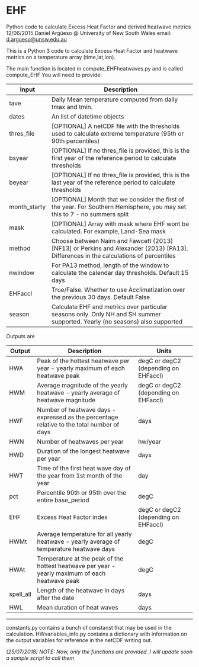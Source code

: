 # EHF
Python code to calculate Excess Heat Factor and derived heatwave metrics
12/06/2015 Daniel Argüeso @ University of New South Wales
email: d.argueso@unsw.edu.au

This is a Python 3 code to calculate Excess Heat Factor and heatwave metrics on a temperature array (time,lat,lon).

The main function is located in compute_EHFheatwaves.py and is called compute_EHF
You will need to provide:

| Input | Description |
|-----|-----|
|tave|Daily Mean temperature computed from daily tmax and tmin.|
|dates| An list of datetime objects|
|thres_file| [OPTIONAL] A netCDF file with the thresholds used to calculate extreme temperature (95th or 90th percentiles)|
|bsyear| [OPTIONAL] If no thres_file is provided, this is the first year of the reference period to calculate thresholds|
|beyear| [OPTIONAL] If no thres_file is provided, this is the last year of the reference period to calculate thresholds|
|month_starty| [OPTIONAL] Month that we consider the first of the year. For Southern Hemisphere, you may set this to 7 - no summers split|
|mask| [OPTIONAL] Array with mask where EHF wont be calculated. For example, Land-Sea mask|
|method| Choose between Nairn and Fawcett (2013) [NF13] or Perkins and Alexander (2013) [PA13]. Differences in the calculations of percentiles|
|nwindow| For PA13 method, length of the window to calculate the calendar day thresholds. Default 15 days
|EHFaccl| True/False. Whether to use Acclimatization over the previous 30 days. Default False|
|season| Calculate EHF and metrics over particular seasons only. Only NH and SH summer supported. Yearly (no seasons) also supported| 

Outputs are

| Output | Description | Units |
|-----|-----|-----|
|HWA|Peak of the hottest heatwave per year - yearly maximum of each heatwave peak|degC or degC2 (depending on EHFaccl)|
|HWM|Average magnitude of the yearly heatwave - yearly average of heatwave magnitude|degC or degC2 (depending on EHFaccl)
|HWF|Number of heatwave days - expressed as the percentage relative to the total number of days|days|
|HWN|Number of heatwaves per year|hw/year|
|HWD|Duration of the longest heatwave per year|days|
|HWT|Time of the first heat wave day of the year from 1st month of the year|day|
|pct|Percentile 90th or 95th over the entire base_period|degC|
|EHF|Excess Heat Factor index|degC or degC2 (depending on EHFaccl)
|HWMt|Average temperature for all yearly heatwave - yearly average of temperature heatwave days|degC|
|HWAt|Temperature at the peak of the hottest heatwave per year - yearly maximum of each heatwave peak|degC|
|spell_all|Length of the heatwave in days after the date|days|
|HWL|Mean duration of heat waves|days|

--------------------------------------

constants.py contains a bunch of constanst that may be used in the calculation.
HWvariables_info.py contains a dictionary with information on the output variables for reference in the netCDF writing out.


*(25/07/2018) NOTE: Now, only the functions are provided. I will update soon a sample script to call them*
